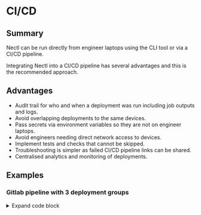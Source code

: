 <!--
 Copyright (C) 2022 Adam Kirchberger

 This file is part of Nectl.

 Nectl is free software: you can redistribute it and/or modify
 it under the terms of the GNU General Public License as published by
 the Free Software Foundation, either version 3 of the License, or
 (at your option) any later version.

 Nectl is distributed in the hope that it will be useful,
 but WITHOUT ANY WARRANTY; without even the implied warranty of
 MERCHANTABILITY or FITNESS FOR A PARTICULAR PURPOSE.  See the
 GNU General Public License for more details.

 You should have received a copy of the GNU General Public License
 along with Nectl.  If not, see <http://www.gnu.org/licenses/>.
-->

# CI/CD

## Summary

Nectl can be run directly from engineer laptops using the CLI tool or via a CI/CD pipeline.

Integrating Nectl into a CI/CD pipeline has several advantages and this is the recommended approach.

## Advantages

- Audit trail for who and when a deployment was run including job outputs and logs.
- Avoid overlapping deployments to the same devices.
- Pass secrets via environment variables so they are not on engineer laptops.
- Avoid engineers needing direct network access to devices.
- Implement tests and checks that cannot be skipped.
- Troubleshooting is simpler as failed CI/CD pipeline links can be shared.
- Centralised analytics and monitoring of deployments.

## Examples

### Gitlab pipeline with 3 deployment groups

<details>
<summary>Expand code block</summary>

```yaml
---
image: nectl:latest

stages:
  - test
  - build
  - diff
  - deploy-1
  - deploy-2
  - deploy-3
  - validate

.common:
  artifacts:
    paths:
      - nectl.log

.mr_trigger:
  extends: .common
  only:
    refs:
      - merge_requests

.mr_and_deploy_trigger:
  extends: .common
  only:
    refs:
      - main
      - merge_requests

.deploy_trigger:
  extends: .common
  only:
    refs:
      - main

facts-check:
  extends: .mr_trigger
  stage: test
  script:
    - nectl --version
    - nectl datatree get-facts -v --check

hosts-check:
  extends: .mr_trigger
  stage: test
  script:
    - nectl --version
    - nectl datatree list-hosts -v

configs-render:
  extends: .mr_and_deploy_trigger
  stage: build
  script:
    - nectl --version
    - nectl configs render -v
  artifacts:
    expose_as: "configs-staged"
    paths:
      - "configs/staged/"
      - nectl.log

configs-diff:
  extends: .mr_trigger
  stage: diff
  script:
    - nectl --version
    - nectl configs diff -v
  artifacts:
    expose_as: "configs-diffs"
    paths:
      - "configs/diffs/"
      - nectl.log

configs-deploy-1:
  extends: .deploy_trigger
  stage: deploy-1
  when: manual
  script:
    - nectl --version
    - nectl configs apply -v -y --deployment-group prod_1
  artifacts:
    expose_as: "configs-deploy-1-diff"
    paths:
      - "configs/diffs/"
      - nectl.log

configs-deploy-2:
  extends: .deploy_trigger
  stage: deploy-2
  when: manual
  script:
    - nectl --version
    - nectl configs apply -v -y --deployment-group prod_2
  artifacts:
    expose_as: "configs-deploy-2-diff"
    paths:
      - "configs/diffs/"
      - nectl.log

configs-deploy-3:
  extends: .deploy_trigger
  stage: deploy-3
  when: manual
  script:
    - nectl --version
    - nectl configs apply -v -y --deployment-group prod_3
  artifacts:
    expose_as: "configs-deploy-3-diff"
    paths:
      - "configs/diffs/"
      - nectl.log
```

</details>
